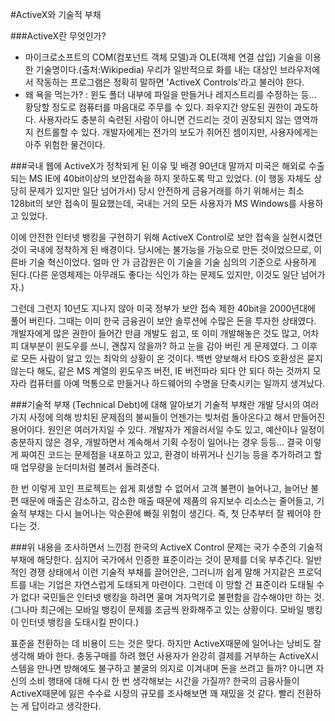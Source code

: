 #ActiveX와 기술적 부채

###ActiveX란 무엇인가?
- 마이크로소프트의 COM(컴포넌트 객체 모델)과 OLE(객체 연결 삽입) 기술을 이용한 기술명이다.(출처:Wikipedia) 우리가 일반적으로 화를 내는 대상인 브라우저에서 작동하는 프로그램은 정확히 말하면 'ActiveX Controls'라고 불러야 한다.
- 왜 욕을 먹는가? : 윈도 폴더 내부에 파일을 만들거나 레지스트리를 수정하는 등... 황당할 정도로 컴퓨터를 마음대로 주무를 수 있다. 좌우지간 양도된 권한이 과도하다. 사용자라도 충분히 숙련된 사람이 아니면 건드리는 것이 권장되지 않는 영역까지 컨트롤할 수 있다. 개발자에게는 전가의 보도가 쥐어진 셈이지만, 사용자에게는 아주 위험한 물건이다.

###국내 웹에 ActiveX가 정착되게 된 이유 및 배경
90년대 말까지 미국은 해외로 수출되는 MS IE에 40bit이상의 보안접속을 하지 못하도록 막고 있었다. (이 행동 자체도 상당히 문제가 있지만 일단 넘어가서) 당시 안전하게 금융거래를 하기 위해서는 최소 128bit의 보안 접속이 필요했는데, 국내는 거의 모든 사용자가 MS Windows를 사용하고 있었다.

이에 안전한 인터넷 뱅킹을 구현하기 위해 ActiveX Control로 보안 접속을 실현시켰던 것이 국내에 정착하게 된 배경이다. 당시에는 불가능을 가능으로 만든 것이었으므로, 이른바 기술 혁신이었다. 얼마 안 가 금감원은 이 기술을 기술 심의의 기준으로 사용하게 된다.(다른 운영체제는 아무래도 좋다는 식인가 하는 문제도 있지만, 이것도 일단 넘어가자.)

그런데 그런지 10년도 지나지 않아 미국 정부가 보안 접속 제한 40bit을 2000년대에 풀어 버린다. 그때는 이미 한국 금융권이 보안 솔루션에 수많은 돈을 투자한 상태였다. 개발자에게 많은 권한이 들어간 만큼 개발도 쉽고, 또 이미 개발해놓은 것도 많고, 어차피 대부분이 윈도우를 쓰니, 괜찮지 않을까? 하고 눈을 감아 버린 게 문제였다. 그 이후로 모든 사람이 알고 있는 최악의 상황이 온 것이다. 백번 양보해서 타OS 호환성은 묻지 않는다 해도, 같은 MS 계열의 윈도우즈 버전, IE 버전따라 되다 안 되다 하는 것까지 모자라 컴퓨터를 아예 먹통으로 만들거나 하드웨어의 수명을 단축시키는 일까지 생겨났다. 

###기술적 부채 (Technical Debt)에 대해 알아보기
기술적 부채란 개발 당시의 여러 가지 사정에 의해 방치된 문제점의 불씨들이 언젠가는 빚처럼 돌아온다고 해서 만들어진 용어이다.
원인은 여러가지일 수 있다. 개발자가 게을러서일 수도 있고, 예산이나 일정이 충분하지 않은 경우, 개발하면서 계속해서 기획 수정이 일어나는 경우 등등... 결국 이렇게 짜여진 코드는 문제점을 내포하고 있고, 환경이 바뀌거나 신기능 등을 추가하려고 할 때 업무량을 눈더미처럼 불려서 돌려준다. 

한 번 이렇게 꼬인 프로젝트는 쉽게 회생할 수 없어서 고객 불편이 늘어나고, 늘어난 불편 때문에 매출은 감소하고, 감소한 매출 때문에 제품의 유지보수 리소스는 줄어들고, 기술적 부채는 다시 늘어나는 악순환에 빠질 위험이 생긴다. 즉, 첫 단추부터 잘 꿰어야 한다는 것.

###위 내용을 조사하면서 느낀점
한국의 ActiveX Control 문제는 국가 수준의 기술적 부채에 해당한다. 심지어 국가에서 인증한 표준이라는 것이 문제를 더욱 부추긴다. 일반적인 경쟁 상태에서 이런 기술적 부채를 끌어안은, 그러니까 쉽게 말해 거지같은 프로덕트를 내는 기업은 자연스럽게 도태되게 마련이다. 그런데 이 망할 건 표준이라 도태될 수가 없다! 국민들은 인터넷 뱅킹을 하려면 울며 겨자먹기로 불편함을 감수해야만 하는 것. (그나마 최근에는 모바일 뱅킹이 문제를 조금씩 완화해주고 있는 상황이다. 모바일 뱅킹이 인터넷 뱅킹을 도태시킬 판이다.)

표준을 전환하는 데 비용이 드는 것은 맞다. 하지만 ActiveX때문에 일어나는 낭비도 잘 생각해 봐야 한다. 충동구매를 하려 했던 사용자가 완강히 결제를 거부하는 ActiveX시스템을 만나면 방해에도 불구하고 불굴의 의지로 이겨내며 돈을 쓰려고 들까? 아니면 자신의 소비 행태에 대해 다시 한 번 생각해보는 시간을 가질까? 한국의 금융사들이 ActiveX때문에 잃은 수수료 시장의 규모를 조사해보면 꽤 재밌을 것 같다. 빨리 전환하는 게 답이라고 생각한다.